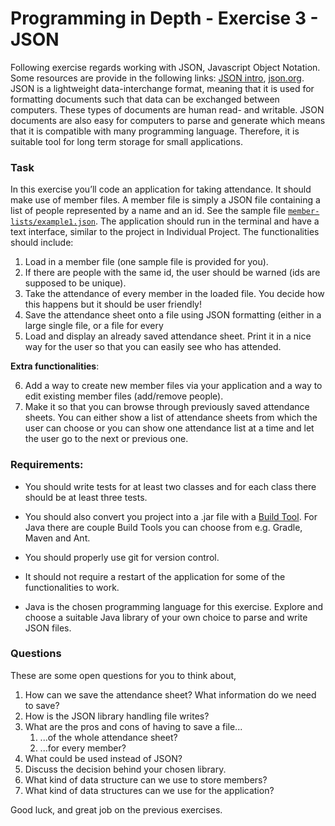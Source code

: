 # Programming in Depth - Exercise 3 - JSON

Following exercise regards working with JSON, Javascript Object Notation. Some resources are provide in the 
following links: [JSON intro](https://www.w3schools.com/js/js_json_intro.asp), [json.org](https://json.org). JSON is a lightweight 
data-interchange format, meaning that it is used for formatting documents such that data can be exchanged between 
computers. These types of documents are human read- and writable. JSON documents are also easy for computers to parse 
and generate which means that it is compatible with many programming language. Therefore, it is suitable tool for long 
term storage for small applications. 

### Task
In this exercise you’ll code an application for taking attendance. It should make
use of member files. A member file is simply a JSON file containing a list of people represented by a name and an id. See
the sample file [`member-lists/example1.json`](member-lists/example1.json). The application 
should run in the terminal and have a text interface, similar to the project in Individual Project. The functionalities 
should include:

1. Load in a member file (one sample file is provided for you).
2. If there are people with the same id, the user should be warned (ids are supposed to be unique).
3. Take the attendance of every member in the loaded file. You decide how this happens but it should be user friendly!
4. Save the attendance sheet onto a file using JSON formatting (either in a large single file, or a file for every
5. Load and display an already saved attendance sheet. Print it in a nice way for the user so that you can easily
see who has attended.

**Extra functionalities**:

6. Add a way to create new member files via your application and a way to edit existing member files (add/remove people).
5. Make it so that you can browse through previously saved attendance sheets. You can either show a list of attendance
sheets from which the user can choose or you can show one attendance list at a time and let the user go to the next or
previous one.

### Requirements:
- You should write tests for at least two classes and for each class there should be at least three tests. 

- You should also convert you project into a .jar file with 
a [Build Tool](https://stackoverflow.com/questions/7249871/what-is-a-build-tool). For Java there are couple Build Tools 
you can choose from e.g. Gradle, Maven and Ant.

- You should properly use git for version control.

- It should not require a restart of the application for some of the functionalities to work.

- Java is the chosen programming language for this exercise. Explore and choose a suitable Java library of 
your own choice to parse and write JSON files.

### Questions

These are some open questions for you to think about,
1. How can we save the attendance sheet? What information do we need to save?
1. How is the JSON library handling file writes?
1. What are the pros and cons of having to save a file...
   1. ...of the whole attendance sheet?
   1. ...for every member?
1. What could be used instead of JSON?
1. Discuss the decision behind your chosen library.
1. What kind of data structure can we use to store members?
1. What kind of data structures can we use for the application?

Good luck, and great job on the previous exercises.
